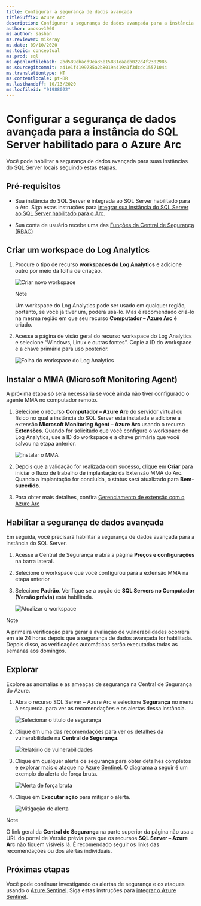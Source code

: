 ```yaml
---
title: Configurar a segurança de dados avançada
titleSuffix: Azure Arc
description: Configurar a segurança de dados avançada para a instância do SQL Server habilitado para o Azure Arc
author: anosov1960
ms.author: sashan
ms.reviewer: mikeray
ms.date: 09/10/2020
ms.topic: conceptual
ms.prod: sql
ms.openlocfilehash: 2bd589ebacd9ea35e15881eaaeb022d4f2302986
ms.sourcegitcommit: a41e1f4199785a2b8019a419a1f3dcdc15571044
ms.translationtype: HT
ms.contentlocale: pt-BR
ms.lasthandoff: 10/13/2020
ms.locfileid: "91988022"
---
```

# <a name="configure-advanced-data-security-for-azure-arc-enabled-sql-server-instance"></a>Configurar a segurança de dados avançada para a instância do SQL Server habilitado para o Azure Arc

Você pode habilitar a segurança de dados avançada para suas instâncias do SQL Server locais seguindo estas etapas.

## <a name="prerequisites"></a>Pré-requisitos

* Sua instância do SQL Server é integrada ao SQL Server habilitado para o Arc. Siga estas instruções para [integrar sua instância do SQL Server ao SQL Server habilitado para o Arc](connect.md).

* Sua conta de usuário recebe uma das [Funções da Central de Segurança (RBAC)](/azure/security-center/security-center-permissions)

## <a name="create-a-log-analytics-workspace"></a>Criar um workspace do Log Analytics

1. Procure o tipo de recurso __workspaces do Log Analytics__ e adicione outro por meio da folha de criação.

   ![Criar novo workspace](media/configure-advanced-data-security/create-new-log-analytics-workspace.png)

   > [!NOTE]
   > Um workspace do Log Analytics pode ser usado em qualquer região, portanto, se você já tiver um, poderá usá-lo. Mas é recomendado criá-lo na mesma região em que seu recurso __Computador – Azure Arc__ é criado.

1. Acesse a página de visão geral do recurso workspace do Log Analytics e selecione “Windows, Linux e outras fontes”. Copie a ID do workspace e a chave primária para uso posterior.

   ![Folha do workspace do Log Analytics](media/configure-advanced-data-security/log-analytics-workspace-blade.png)

## <a name="install-microsoft-monitoring-agent-mma"></a>Instalar o MMA (Microsoft Monitoring Agent)

A próxima etapa só será necessária se você ainda não tiver configurado o agente MMA no computador remoto.

1. Selecione o recurso __Computador – Azure Arc__ do servidor virtual ou físico no qual a instância do SQL Server está instalada e adicione a extensão __Microsoft Monitoring Agent – Azure Arc__ usando o recurso **Extensões**. Quando for solicitado que você configure o workspace do Log Analytics, use a ID do workspace e a chave primária que você salvou na etapa anterior.

   ![Instalar o MMA](media/configure-advanced-data-security/install-mma-extension.png)

1. Depois que a validação for realizada com sucesso, clique em **Criar** para iniciar o fluxo de trabalho de implantação da Extensão MMA do Arc. Quando a implantação for concluída, o status será atualizado para **Bem-sucedido**.

1. Para obter mais detalhes, confira [Gerenciamento de extensão com o Azure Arc](/azure/azure-arc/servers/manage-vm-extensions)

## <a name="enable-advanced-data-security"></a>Habilitar a segurança de dados avançada

Em seguida, você precisará habilitar a segurança de dados avançada para a instância do SQL Server.

1. Acesse a Central de Segurança e abra a página **Preços e configurações** na barra lateral.

1. Selecione o workspace que você configurou para a extensão MMA na etapa anterior

1. Selecione **Padrão**. Verifique se a opção de **SQL Servers no Computador (Versão prévia)** está habilitada.

   ![Atualizar o workspace](media/configure-advanced-data-security/upgrade-log-analytics-workspace.png)

 > [!NOTE]
   > A primeira verificação para gerar a avaliação de vulnerabilidades ocorrerá em até 24 horas depois que a segurança de dados avançada for habilitada. Depois disso, as verificações automáticas serão executadas todas as semanas aos domingos.

## <a name="explore"></a>Explorar

Explore as anomalias e as ameaças de segurança na Central de Segurança do Azure.

1. Abra o recurso SQL Server – Azure Arc e selecione **Segurança** no menu à esquerda. para ver as recomendações e os alertas dessa instância.

   ![Selecionar o título de segurança](media/configure-advanced-data-security/security-heading-sql-server-arc.png)

1. Clique em uma das recomendações para ver os detalhes da vulnerabilidade na __Central de Segurança__.

   ![Relatório de vulnerabilidades](media/configure-advanced-data-security/vulnerabilities-report.png)

1. Clique em qualquer alerta de segurança para obter detalhes completos e explorar mais o ataque no [Azure Sentinel](/azure/sentinel/overview). O diagrama a seguir é um exemplo do alerta de força bruta.

   ![Alerta de força bruta](media/configure-advanced-data-security/brute-force-alert.png)

1. Clique em **Executar ação** para mitigar o alerta.

   ![Mitigação de alerta](media/configure-advanced-data-security/brute-force-alert-mitigation.png)

> [!NOTE]
> O link geral da __Central de Segurança__ na parte superior da página não usa a URL do portal de Versão prévia para que os recursos __SQL Server – Azure Arc__ não fiquem visíveis lá. É recomendado seguir os links das recomendações ou dos alertas individuais.

## <a name="next-steps"></a>Próximas etapas

Você pode continuar investigando os alertas de segurança e os ataques usando o [Azure Sentinel](/azure/sentinel/overview). Siga estas instruções para [integrar o Azure Sentinel](/azure/sentinel/connect-data-sources).